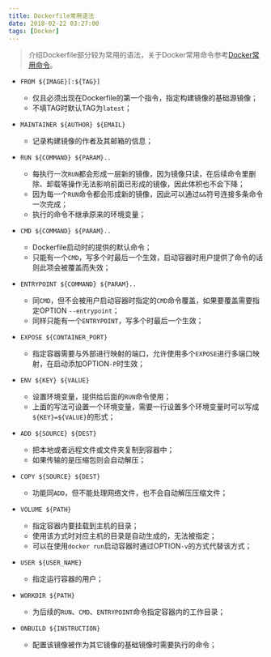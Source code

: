 ```yaml
---
title: Dockerfile常用语法
date: 2018-02-22 03:27:00
tags: [Docker]
---
```


> 介绍Dockerfile部分较为常用的语法，关于Docker常用命令参考[Docker常用命令](https://www.0x0f0f.com/Docker/frequently-used-docker-command-line/)。

- `FROM ${IMAGE}[:${TAG}]`
  - 仅且必须出现在Dockerfile的第一个指令，指定构建镜像的基础源镜像；
  - 不填TAG时默认TAG为`latest`；

- `MAINTAINER ${AUTHOR} ${EMAIL}`
  - 记录构建镜像的作者及其邮箱的信息；

- `RUN ${COMMAND} ${PARAM}..`
  - 每执行一次`RUN`都会形成一层新的镜像，因为镜像只读，在后续命令里删除、卸载等操作无法影响前面已形成的镜像，因此体积也不会下降；
  - 因为每一个`RUN`命令都会形成新的镜像，因此可以通过`&&`符号连接多条命令一次完成；
  - 执行的命令不继承原来的环境变量；

- `CMD ${COMMAND} ${PARAM}..`
  - Dockerfile启动时的提供的默认命令；
  - 只能有一个`CMD`，写多个时最后一个生效，启动容器时用户提供了命令的话则此项会被覆盖而失效；

- `ENTRYPOINT ${COMMAND} ${PARAM}..`
  - 同`CMD`，但不会被用户启动容器时指定的`CMD`命令覆盖，如果要覆盖需要指定OPTION `--entrypoint`；
  - 同样只能有一个`ENTRYPOINT`，写多个时最后一个生效；

- `EXPOSE ${CONTAINER_PORT}`
  - 指定容器需要与外部进行映射的端口，允许使用多个`EXPOSE`进行多端口映射，在启动添加OPTION`-P`时生效；

- `ENV ${KEY} ${VALUE}`
  - 设置环境变量，提供给后面的`RUN`命令使用；
  - 上面的写法可设置一个环境变量，需要一行设置多个环境变量时可以写成`${KEY}=${VALUE}`的形式；

- `ADD ${SOURCE} ${DEST}`
  - 把本地或者远程文件或文件夹复制到容器中；
  - 如果传输的是压缩包则会自动解压；

- `COPY ${SOURCE} ${DEST}`
  - 功能同`ADD`，但不能处理网络文件，也不会自动解压压缩文件；

- `VOLUME ${PATH}`
  - 指定容器内要挂载到主机的目录；
  - 使用该方式时对应主机的目录是自动生成的，无法被指定；
  - 可以在使用`docker run`启动容器时通过OPTION`-v`的方式代替该方式；

- `USER ${USER_NAME}`
  - 指定运行容器的用户；

- `WORKDIR ${PATH}`
  - 为后续的`RUN`、`CMD`、`ENTRYPOINT`命令指定容器内的工作目录；

- `ONBUILD ${INSTRUCTION}`
  - 配置该镜像被作为其它镜像的基础镜像时需要执行的命令；
